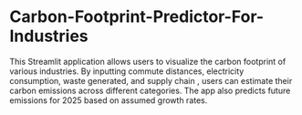 # Carbon-Footprint-Predictor-For-Industries
This Streamlit application allows users to visualize the carbon footprint of various industries. By inputting commute distances, electricity consumption, waste generated, and supply chain , users can estimate their carbon emissions across different categories. The app also predicts future emissions for 2025 based on assumed growth rates.
